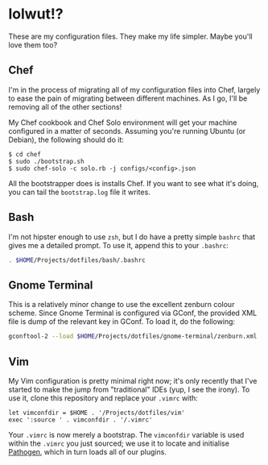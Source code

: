 lolwut!?
========

These are my configuration files. They make my life simpler. Maybe you'll love
them too?

Chef
----

I'm in the process of migrating all of my configuration files into Chef, largely
to ease the pain of migrating between different machines. As I go, I'll be
removing all of the other sections!

My Chef cookbook and Chef Solo environment will get your machine configured in a
matter of seconds. Assuming you're running Ubuntu (or Debian), the following
should do it:

```
$ cd chef
$ sudo ./bootstrap.sh
$ sudo chef-solo -c solo.rb -j configs/<config>.json
```

All the bootstrapper does is installs Chef. If you want to see what it's doing,
you can tail the ``bootstrap.log`` file it writes.

Bash
----

I'm not hipster enough to use ``zsh``, but I do have a pretty simple  ``bashrc``
that gives me a detailed prompt. To use it, append this to your ``.bashrc``:

```bash
. $HOME/Projects/dotfiles/bash/.bashrc
```

Gnome Terminal
--------------

This is a relatively minor change to use the excellent zenburn colour scheme.
Since Gnome Terminal is configured via GConf, the provided XML file is dump of
the relevant key in GConf. To load it, do the following:

```bash
gconftool-2 --load $HOME/Projects/dotfiles/gnome-terminal/zenburn.xml
```

Vim
---

My Vim configuration is pretty minimal right now; it's only recently that I've
started to make the jump from "traditional" IDEs (yup, I see the irony). To use
it, clone this repository and replace your ``.vimrc`` with:

```viml
let vimconfdir = $HOME . '/Projects/dotfiles/vim'
exec ':source ' . vimconfdir . '/.vimrc'
```

Your ``.vimrc`` is now merely a bootstrap. The ``vimconfdir`` variable is used
within the ``.vimrc`` you just sourced; we use it to locate and initialise
[Pathogen](https://github.com/tpope/vim-pathogen), which in turn loads all of
our plugins.

